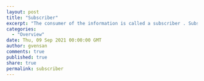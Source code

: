 ```yaml
---
layout: post
title: "Subscriber"
excerpt: "The consumer of the information is called a subscriber . Subscribers consume information about a subject without needing to know anything about the publishers except for the subject (name or topic)"
categories:
  - "Overview"
date: Thu, 09 Sep 2021 00:00:00 GMT
author: gvensan
comments: true
published: true
share: true
permalink: subscriber
---
```

